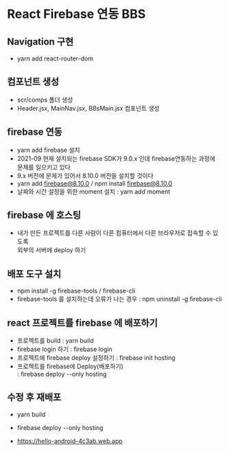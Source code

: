 # React Firebase 연동 BBS

## Navigation 구현

- yarn add react-router-dom

## 컴포넌트 생성

- scr/comps 폴더 생성
- Header.jsx, MainNav.jsx, BBsMain.jsx 컴포넌트 생성

## firebase 연동

- yarn add firebase 설치
- 2021-09 현재 설치되는 firebase SDK가 9.0.x 인데 firebase연동하는 과정에  
  문제를 일으키고 있다
- 9.x 버전에 문제가 있어서 8.10.0 버전을 설치할 것이다
- yarn add firebase@8.10.0 / npm install firebase@8.10.0
- 날짜와 시간 설정을 위한 moment 설치 : yarn add moment

## firebase 에 호스팅

- 내가 만든 프로젝트를 다른 사람이 다른 컴퓨터에서 다른 브라우저로 접속할 수 있도록  
  외부의 서버에 deploy 하기

## 배포 도구 설치

- npm install -g firebase-tools / firebase-cli
- firebase-tools 를 설치하는데 오류가 나는 경우 : npm uninstall -g firebase-cli

## react 프로젝트를 firebase 에 배포하기

- 프로젝트를 build : yarn build
- firebase login 하기 : firebase login
- 프로젝트에 firebase deploy 설정하기 : firebase init hosting
- 프로젝트를 firebase에 Deploy(배포하기)  
  : firebase deploy --only hosting

## 수정 후 재배포

- yarn build
- firebase deploy --only hosting

- https://hello-android-4c3ab.web.app
